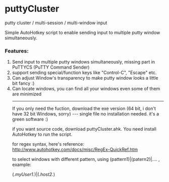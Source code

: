puttyCluster
============

putty cluster / multi-session / multi-window input

Simple AutoHotkey script to enable sending input to multiple putty window simultaneously.

<h3>Features:</h3>
<ol>
   <li>Send input to multiple putty windows simultaneously, missing part in PuTTYCS (PuTTY Command Sender)</li> 
   
   <li>support sending special/function keys like "Control-C", "Escape" etc.</li>
   
   <li>Can adjust Window's transparency to make putty window looks a little bit fancy :)</li>
   
   <li>Can locate windows, you can find all your windows even some of them are minimized</li>

--------------------------

If you only need the fuction, download the exe version (64 bit, i don't have 32 bit Windows, sorry) --- single file no installation needed. it's a green software :) 

if you want source code, download puttyCluster.ahk. You need install AutoHotkey to run the script.

for regex syntax, here's reference: http://www.autohotkey.com/docs/misc/RegEx-QuickRef.htm

to select windows with different pattern, using (pattern1)|(patern2)|.... , example:

(.*myUser1.*)|(.*host2.*)